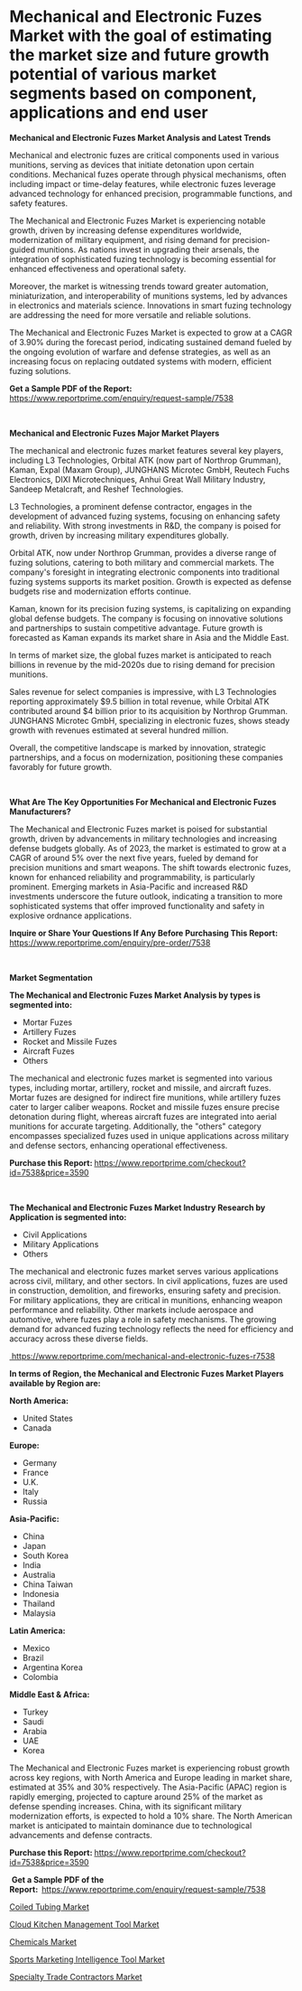 <p><h1>Mechanical and Electronic Fuzes Market with the goal of estimating the market size and future growth potential of various market segments based on component, applications and end user</h1></p><p><strong>Mechanical and Electronic Fuzes Market Analysis and Latest Trends</strong></p>
<p><p>Mechanical and electronic fuzes are critical components used in various munitions, serving as devices that initiate detonation upon certain conditions. Mechanical fuzes operate through physical mechanisms, often including impact or time-delay features, while electronic fuzes leverage advanced technology for enhanced precision, programmable functions, and safety features. </p><p>The Mechanical and Electronic Fuzes Market is experiencing notable growth, driven by increasing defense expenditures worldwide, modernization of military equipment, and rising demand for precision-guided munitions. As nations invest in upgrading their arsenals, the integration of sophisticated fuzing technology is becoming essential for enhanced effectiveness and operational safety. </p><p>Moreover, the market is witnessing trends toward greater automation, miniaturization, and interoperability of munitions systems, led by advances in electronics and materials science. Innovations in smart fuzing technology are addressing the need for more versatile and reliable solutions. </p><p>The Mechanical and Electronic Fuzes Market is expected to grow at a CAGR of 3.90% during the forecast period, indicating sustained demand fueled by the ongoing evolution of warfare and defense strategies, as well as an increasing focus on replacing outdated systems with modern, efficient fuzing solutions.</p></p>
<p><strong>Get a Sample PDF of the Report:&nbsp;</strong> <a href="https://www.reportprime.com/enquiry/request-sample/7538?utm_campaign=1126&utm_medium=2&utm_source=Github&utm_content=ia&utm_term=28112024&utm_id=mechanical-and-electronic-fuzes">https://www.reportprime.com/enquiry/request-sample/7538</a></p>
<p>&nbsp;</p>
<p><strong>Mechanical and Electronic Fuzes Major Market Players</strong></p>
<p><p>The mechanical and electronic fuzes market features several key players, including L3 Technologies, Orbital ATK (now part of Northrop Grumman), Kaman, Expal (Maxam Group), JUNGHANS Microtec GmbH, Reutech Fuchs Electronics, DIXI Microtechniques, Anhui Great Wall Military Industry, Sandeep Metalcraft, and Reshef Technologies. </p><p>L3 Technologies, a prominent defense contractor, engages in the development of advanced fuzing systems, focusing on enhancing safety and reliability. With strong investments in R&D, the company is poised for growth, driven by increasing military expenditures globally.</p><p>Orbital ATK, now under Northrop Grumman, provides a diverse range of fuzing solutions, catering to both military and commercial markets. The company's foresight in integrating electronic components into traditional fuzing systems supports its market position. Growth is expected as defense budgets rise and modernization efforts continue.</p><p>Kaman, known for its precision fuzing systems, is capitalizing on expanding global defense budgets. The company is focusing on innovative solutions and partnerships to sustain competitive advantage. Future growth is forecasted as Kaman expands its market share in Asia and the Middle East.</p><p>In terms of market size, the global fuzes market is anticipated to reach billions in revenue by the mid-2020s due to rising demand for precision munitions. </p><p>Sales revenue for select companies is impressive, with L3 Technologies reporting approximately $9.5 billion in total revenue, while Orbital ATK contributed around $4 billion prior to its acquisition by Northrop Grumman. JUNGHANS Microtec GmbH, specializing in electronic fuzes, shows steady growth with revenues estimated at several hundred million. </p><p>Overall, the competitive landscape is marked by innovation, strategic partnerships, and a focus on modernization, positioning these companies favorably for future growth.</p></p>
<p>&nbsp;</p>
<p><strong>What Are The Key Opportunities For Mechanical and Electronic Fuzes Manufacturers?</strong></p>
<p><p>The Mechanical and Electronic Fuzes market is poised for substantial growth, driven by advancements in military technologies and increasing defense budgets globally. As of 2023, the market is estimated to grow at a CAGR of around 5% over the next five years, fueled by demand for precision munitions and smart weapons. The shift towards electronic fuzes, known for enhanced reliability and programmability, is particularly prominent. Emerging markets in Asia-Pacific and increased R&D investments underscore the future outlook, indicating a transition to more sophisticated systems that offer improved functionality and safety in explosive ordnance applications.</p></p>
<p><strong>Inquire or Share Your Questions If Any Before Purchasing This Report:</strong> <a href="https://www.reportprime.com/enquiry/pre-order/7538?utm_campaign=1126&utm_medium=2&utm_source=Github&utm_content=ia&utm_term=28112024&utm_id=mechanical-and-electronic-fuzes">https://www.reportprime.com/enquiry/pre-order/7538</a></p>
<p>&nbsp;</p>
<p><strong>Market Segmentation</strong></p>
<p><strong>The Mechanical and Electronic Fuzes Market Analysis by types is segmented into:</strong></p>
<p><ul><li>Mortar Fuzes</li><li>Artillery Fuzes</li><li>Rocket and Missile Fuzes</li><li>Aircraft Fuzes</li><li>Others</li></ul></p>
<p><p>The mechanical and electronic fuzes market is segmented into various types, including mortar, artillery, rocket and missile, and aircraft fuzes. Mortar fuzes are designed for indirect fire munitions, while artillery fuzes cater to larger caliber weapons. Rocket and missile fuzes ensure precise detonation during flight, whereas aircraft fuzes are integrated into aerial munitions for accurate targeting. Additionally, the "others" category encompasses specialized fuzes used in unique applications across military and defense sectors, enhancing operational effectiveness.</p></p>
<p><strong>Purchase this Report:&nbsp;</strong><a href="https://www.reportprime.com/checkout?id=7538&price=3590&utm_campaign=1126&utm_medium=2&utm_source=Github&utm_content=ia&utm_term=28112024&utm_id=mechanical-and-electronic-fuzes">https://www.reportprime.com/checkout?id=7538&price=3590</a></p>
<p>&nbsp;</p>
<p><strong>The Mechanical and Electronic Fuzes Market Industry Research by Application is segmented into:</strong></p>
<p><ul><li>Civil Applications</li><li>Military Applications</li><li>Others</li></ul></p>
<p><p>The mechanical and electronic fuzes market serves various applications across civil, military, and other sectors. In civil applications, fuzes are used in construction, demolition, and fireworks, ensuring safety and precision. For military applications, they are critical in munitions, enhancing weapon performance and reliability. Other markets include aerospace and automotive, where fuzes play a role in safety mechanisms. The growing demand for advanced fuzing technology reflects the need for efficiency and accuracy across these diverse fields.</p></p>
<p><a href="https://www.reportprime.com/mechanical-and-electronic-fuzes-r7538?utm_campaign=1126&utm_medium=2&utm_source=Github&utm_content=ia&utm_term=28112024&utm_id=mechanical-and-electronic-fuzes">&nbsp;https://www.reportprime.com/mechanical-and-electronic-fuzes-r7538</a></p>
<p><strong>In terms of Region, the Mechanical and Electronic Fuzes Market Players available by Region are:</strong></p>
<p>
    <p> <strong> North America: </strong>
        <ul>
            <li>United States</li>
            <li>Canada</li>
        </ul>
        </p> 
    <p> <strong> Europe: </strong>
        <ul>
            <li>Germany</li>
            <li>France</li>
            <li>U.K.</li>
            <li>Italy</li>
            <li>Russia</li>
        </ul>
        </p> 
    <p> <strong> Asia-Pacific: </strong>
        <ul>
            <li>China</li>
            <li>Japan</li>
            <li>South Korea</li>
            <li>India</li>
            <li>Australia</li>
            <li>China Taiwan</li>
            <li>Indonesia</li>
            <li>Thailand</li>
            <li>Malaysia</li>
        </ul>
        </p> 
    <p> <strong> Latin America: </strong>
        <ul>
            <li>Mexico</li>
            <li>Brazil</li>
            <li>Argentina Korea</li>
            <li>Colombia</li>
        </ul>
        </p> 
    <p> <strong> Middle East & Africa: </strong>
        <ul>
            <li>Turkey</li>
            <li>Saudi</li>
            <li>Arabia</li>
            <li>UAE</li>
            <li>Korea</li>
        </ul>
    </p>
    </p>
<p><p>The Mechanical and Electronic Fuzes market is experiencing robust growth across key regions, with North America and Europe leading in market share, estimated at 35% and 30% respectively. The Asia-Pacific (APAC) region is rapidly emerging, projected to capture around 25% of the market as defense spending increases. China, with its significant military modernization efforts, is expected to hold a 10% share. The North American market is anticipated to maintain dominance due to technological advancements and defense contracts.</p></p>
<p><strong>Purchase this Report: </strong><a href="https://www.reportprime.com/checkout?id=7538&price=3590&utm_campaign=1126&utm_medium=2&utm_source=Github&utm_content=ia&utm_term=28112024&utm_id=mechanical-and-electronic-fuzes">https://www.reportprime.com/checkout?id=7538&price=3590</a></p>
<p>&nbsp;<strong>Get a Sample PDF of the Report:&nbsp;&nbsp;</strong><a href="https://www.reportprime.com/enquiry/request-sample/7538?utm_campaign=1126&utm_medium=2&utm_source=Github&utm_content=ia&utm_term=28112024&utm_id=mechanical-and-electronic-fuzes">https://www.reportprime.com/enquiry/request-sample/7538</a></p>
<p><strong></strong></p>
<p><p><a href="https://github.com/gdfhhhj/Market-Research-Report-List-6/blob/main/coiled-tubing-market.md?utm_campaign=1126&utm_medium=2&utm_source=Github&utm_content=ia&utm_term=28112024&utm_id=mechanical-and-electronic-fuzes">Coiled Tubing Market</a></p><p><a href="https://issuu.com/reportprime-2/docs/cloud-kitchen-management-tool-marke_d3f3f91b7985f7?utm_campaign=1126&utm_medium=2&utm_source=Github&utm_content=ia&utm_term=28112024&utm_id=mechanical-and-electronic-fuzes">Cloud Kitchen Management Tool Market</a></p><p><a href="https://www.linkedin.com/pulse/chemicals-market-size-global-industry-analysis-growth-trends-mrnfe?utm_campaign=1126&utm_medium=2&utm_source=Github&utm_content=ia&utm_term=28112024&utm_id=mechanical-and-electronic-fuzes">Chemicals Market</a></p><p><a href="https://issuu.com/reportprime-2/docs/sports-marketing-intelligence-tool-_82f13292649238?utm_campaign=1126&utm_medium=2&utm_source=Github&utm_content=ia&utm_term=28112024&utm_id=mechanical-and-electronic-fuzes">Sports Marketing Intelligence Tool Market</a></p><p><a href="https://www.linkedin.com/pulse/assessing-competition-specialty-trade-contractors-market-strengths-0hekc?utm_campaign=1126&utm_medium=2&utm_source=Github&utm_content=ia&utm_term=28112024&utm_id=mechanical-and-electronic-fuzes">Specialty Trade Contractors Market</a></p></p>